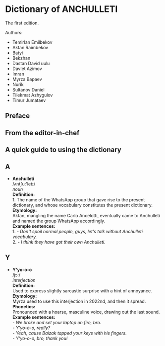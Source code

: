 # Dictionary of ANCHULLETI

The first edition.

Authors:
- Temirlan Emilbekov
- Aktan Raimbekov
- Batyi
- Bekzhan
- Dastan David uulu
- Davlet Azimov
- Imran
- Myrza Bapaev
- Nurik
- Sultanov Daniel
- Tilekmat Azhygulov
- Timur Jumataev

## Preface

## From the editor-in-chef

## A quick guide to using the dictionary

## A

- **Anchulleti**  
    /ʌntʃu:'letɪ/  
    *noun*  
    **Definition:**  
        1. The name of the WhatsApp group that gave rise to the present dictionary, and whose vocabulary constitutes the present dictionary.  
    **Etymology:**  
        Aktan, mangling the name Carlo Ancelotti, eventually came to Anchulleti and named the group WhatsApp accordingly.  
    **Example sentences:**  
        1. *- Don't spoil normal people, guys, let's talk without Anchulleti vocabulary.*  
        2. *- I think they have got their own Anchulleti.*

## Y

- **Y'yo-o-o**  
    /jɔ:/  
    *interjection*  
    **Definition:**  
        Used to express slightly sarcastic surprise with a hint of annoyance.  
    **Etymology:**  
        Myrza used to use this interjection in 2022nd, and then it spread.  
    **Phonetics:**  
        Pronounced with a hoarse, masculine voice, drawing out the last sound.  
    **Example sentences:**  
        *- We broke and set your laptop on fire, bro.*  
        *- Y'yo-o-o, really?*  
        *- Yeah, cause Baizak tapped your keys with his fingers.*  
        *- Y'yo-o-o, bro, thank you!*  
